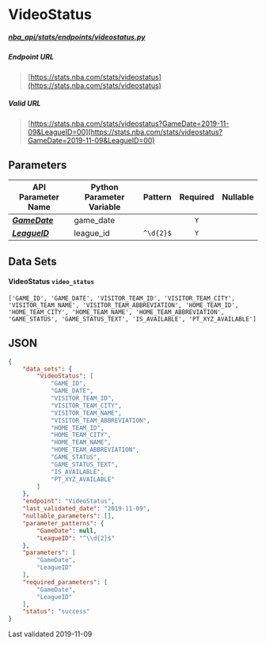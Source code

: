 # VideoStatus
##### [nba_api/stats/endpoints/videostatus.py](https://github.com/swar/nba_api/blob/master/nba_api/stats/endpoints/videostatus.py)

##### Endpoint URL
>[https://stats.nba.com/stats/videostatus](https://stats.nba.com/stats/videostatus)

##### Valid URL
>[https://stats.nba.com/stats/videostatus?GameDate=2019-11-09&LeagueID=00](https://stats.nba.com/stats/videostatus?GameDate=2019-11-09&LeagueID=00)

## Parameters
API Parameter Name | Python Parameter Variable | Pattern | Required | Nullable
------------ | ------------ | :-----------: | :---: | :---:
[_**GameDate**_](https://github.com/swar/nba_api/blob/master/docs/nba_api/stats/library/parameters.md#GameDate) | game_date |  | `Y` |  | 
[_**LeagueID**_](https://github.com/swar/nba_api/blob/master/docs/nba_api/stats/library/parameters.md#LeagueID) | league_id | `^\d{2}$` | `Y` |  | 

## Data Sets
#### VideoStatus `video_status`
```text
['GAME_ID', 'GAME_DATE', 'VISITOR_TEAM_ID', 'VISITOR_TEAM_CITY', 'VISITOR_TEAM_NAME', 'VISITOR_TEAM_ABBREVIATION', 'HOME_TEAM_ID', 'HOME_TEAM_CITY', 'HOME_TEAM_NAME', 'HOME_TEAM_ABBREVIATION', 'GAME_STATUS', 'GAME_STATUS_TEXT', 'IS_AVAILABLE', 'PT_XYZ_AVAILABLE']
```


## JSON
```json
{
    "data_sets": {
        "VideoStatus": [
            "GAME_ID",
            "GAME_DATE",
            "VISITOR_TEAM_ID",
            "VISITOR_TEAM_CITY",
            "VISITOR_TEAM_NAME",
            "VISITOR_TEAM_ABBREVIATION",
            "HOME_TEAM_ID",
            "HOME_TEAM_CITY",
            "HOME_TEAM_NAME",
            "HOME_TEAM_ABBREVIATION",
            "GAME_STATUS",
            "GAME_STATUS_TEXT",
            "IS_AVAILABLE",
            "PT_XYZ_AVAILABLE"
        ]
    },
    "endpoint": "VideoStatus",
    "last_validated_date": "2019-11-09",
    "nullable_parameters": [],
    "parameter_patterns": {
        "GameDate": null,
        "LeagueID": "^\\d{2}$"
    },
    "parameters": [
        "GameDate",
        "LeagueID"
    ],
    "required_parameters": [
        "GameDate",
        "LeagueID"
    ],
    "status": "success"
}
```

Last validated 2019-11-09